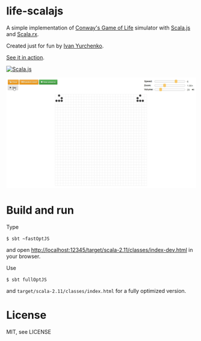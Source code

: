 # life-scalajs
A simple implementation of [Conway's Game of Life](https://en.wikipedia.org/wiki/Conway%27s_Game_of_Life) simulator with [Scala.js](http://www.scala-js.org/) and [Scala.rx](https://github.com/lihaoyi/scala.rx).

Created just for fun by [Ivan Yurchenko](https://ivanyu.me/).

[See it in action](https://ivanyu.github.io/life-scalajs).

[![Scala.js](https://www.scala-js.org/assets/badges/scalajs-0.6.8.svg)](https://www.scala-js.org)

![Demo](demo.gif)

# Build and run

Type

```
$ sbt ~fastOptJS
```

and open [http://localhost:12345/target/scala-2.11/classes/index-dev.html](http://localhost:12345/target/scala-2.11/classes/index-dev.html) in your browser.

Use

```
$ sbt fullOptJS
```

and `target/scala-2.11/classes/index.html` for a fully optimized version.

# License
MIT, see LICENSE
